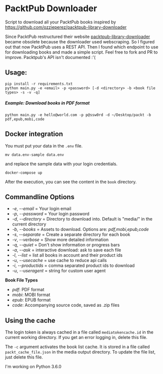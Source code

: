 # PacktPub Downloader

Script to download all your PacktPub books inspired by https://github.com/ozzieperez/packtpub-library-downloader

Since PacktPub restructured their website [packtpub-library-downloader](https://github.com/ozzieperez/packtpub-library-downloader) became obsolete because the downloader used webscraping. So I figured out that now PacktPub uses a REST API. Then I found which endpoint to use for downloading books and made a simple script. Feel free to fork and PR to improve. Packtpub's API isn't documented :'(

## Usage:
    pip install -r requirements.txt
	python main.py -e <email> -p <password> [-d <directory> -b <book file types> -s -v -q]

##### Example: Download books in PDF format
	python main.py -e hello@world.com -p p@ssw0rd -d ~/Desktop/packt -b pdf,epub,mobi,code

## Docker integration

You must put your data in the `.env` file. 

```
mv data.env-sample data.env
```

and replace the sample data with your login credentials.

```
docker-compose up
```

After the execution, you can see the content in the `book` directory.


## Commandline Options
- *-e*, *--email* = Your login email
- *-p*, *--password* = Your login password
- *-d*, *--directory* = Directory to download into. Default is "media/" in the current directory
- *-b*, *--books* = Assets to download. Options are: *pdf,mobi,epub,code*
- *-s*, *--separate* = Create a separate directory for each book
- *-v*, *--verbose* = Show more detailed information
- *-q*, *--quiet* = Don't show information or progress bars
- *-a*, *--ask* = interactive download: ask to save each file
- *-l*, *--list* = list all books in account and their product ids
- *-u*, *--usecache* = use cache to reduce api calls
- *-i*, *--productids* = comma separated product ids to download
- *-u*, *--useragent* = string for custom user agent

**Book File Types**

- *pdf*: PDF format
- *mobi*: MOBI format
- *epub*: EPUB format
- *code*: Accompanying source code, saved as .zip files

## Using the cache

The login token is always cached in a file called `mediatokencache.id` in the current working directory. If you get an error logging in, delete this file.

The `-c` argument activates the book list cache. It is stored in a file called `packt_cache_file.json` in the media output directory. To update the file list, just delete this file.

I'm working on Python 3.6.0 
